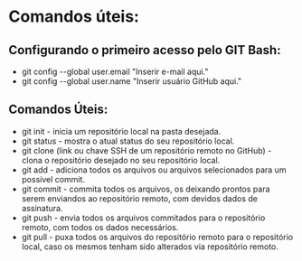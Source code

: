 # Comandos úteis:

## Configurando o primeiro acesso pelo GIT Bash:

 - git config --global user.email "Inserir e-mail aqui."
 - git config --global user.name "Inserir usuário GitHub aqui."

## Comandos Úteis:

 - git init - inicia um repositório local na pasta desejada.
 - git status - mostra o atual status do seu repositório local.
 - git clone (link ou chave SSH de um repositório remoto no GitHub) - clona o repositório desejado no seu repositório local.
 - git add - adiciona todos os arquivos ou arquivos selecionados para um possível commit.
 - git commit - commita todos os arquivos, os deixando prontos para serem enviandos ao repositório remoto, com devidos dados de assinatura.
 - git push - envia todos os arquivos commitados para o repositório remoto, com todos os dados necessários.
 - git pull - puxa todos os arquivos do repositório remoto para o repositório local, caso os mesmos tenham sido alterados via repositório remoto.
